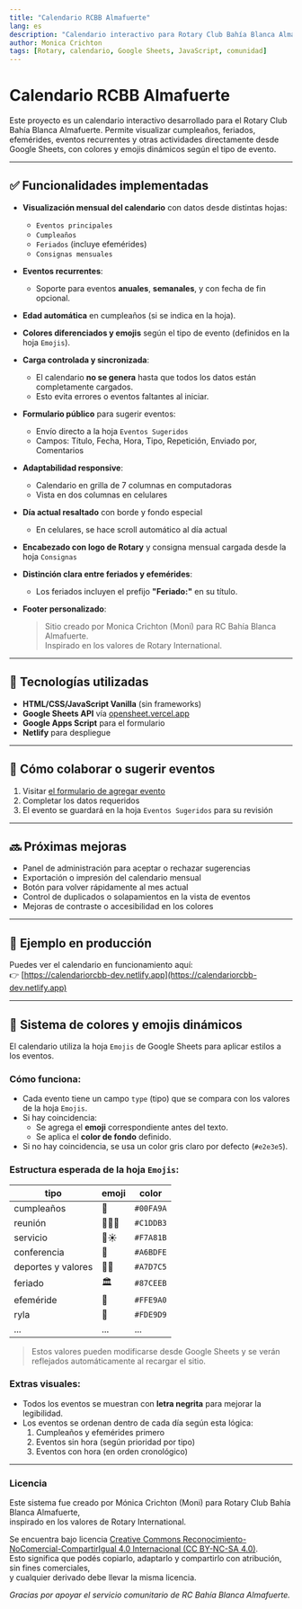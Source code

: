 ```yaml
---
title: "Calendario RCBB Almafuerte"
lang: es
description: "Calendario interactivo para Rotary Club Bahía Blanca Almafuerte con integración dinámica desde Google Sheets."
author: Monica Crichton
tags: [Rotary, calendario, Google Sheets, JavaScript, comunidad]
---
```


# Calendario RCBB Almafuerte

Este proyecto es un calendario interactivo desarrollado para el Rotary Club Bahía Blanca Almafuerte. Permite visualizar cumpleaños, feriados, efemérides, eventos recurrentes y otras actividades directamente desde Google Sheets, con colores y emojis dinámicos según el tipo de evento.

---

## ✅ Funcionalidades implementadas

- **Visualización mensual del calendario** con datos desde distintas hojas:
  - `Eventos principales`
  - `Cumpleaños`
  - `Feriados` (incluye efemérides)
  - `Consignas mensuales`

- **Eventos recurrentes**:
  - Soporte para eventos **anuales**, **semanales**, y con fecha de fin opcional.

- **Edad automática** en cumpleaños (si se indica en la hoja).

- **Colores diferenciados y emojis** según el tipo de evento (definidos en la hoja `Emojis`).

- **Carga controlada y sincronizada**:
  - El calendario **no se genera** hasta que todos los datos están completamente cargados.
  - Esto evita errores o eventos faltantes al iniciar.

- **Formulario público** para sugerir eventos:
  - Envío directo a la hoja `Eventos Sugeridos`
  - Campos: Título, Fecha, Hora, Tipo, Repetición, Enviado por, Comentarios

- **Adaptabilidad responsive**:
  - Calendario en grilla de 7 columnas en computadoras
  - Vista en dos columnas en celulares

- **Día actual resaltado** con borde y fondo especial
  - En celulares, se hace scroll automático al día actual

- **Encabezado con logo de Rotary** y consigna mensual cargada desde la hoja `Consignas`

- **Distinción clara entre feriados y efemérides**:
  - Los feriados incluyen el prefijo **"Feriado:"** en su título.

- **Footer personalizado**:
  > Sitio creado por Monica Crichton (Moni) para RC Bahía Blanca Almafuerte.  
  > Inspirado en los valores de Rotary International.

---

## 🧩 Tecnologías utilizadas

- **HTML/CSS/JavaScript Vanilla** (sin frameworks)
- **Google Sheets API** vía [opensheet.vercel.app](https://opensheet.vercel.app)
- **Google Apps Script** para el formulario
- **Netlify** para despliegue

---

## 📌 Cómo colaborar o sugerir eventos

1. Visitar [el formulario de agregar evento](./agregar-evento.html)
2. Completar los datos requeridos
3. El evento se guardará en la hoja `Eventos Sugeridos` para su revisión

---

## 🔜 Próximas mejoras

- Panel de administración para aceptar o rechazar sugerencias
- Exportación o impresión del calendario mensual
- Botón para volver rápidamente al mes actual
- Control de duplicados o solapamientos en la vista de eventos
- Mejoras de contraste o accesibilidad en los colores

---

## 📅 Ejemplo en producción

Puedes ver el calendario en funcionamiento aquí:  
👉 [https://calendariorcbb-dev.netlify.app](https://calendariorcbb-dev.netlify.app)

---

## 🎨 Sistema de colores y emojis dinámicos

El calendario utiliza la hoja `Emojis` de Google Sheets para aplicar estilos a los eventos.

### Cómo funciona:

- Cada evento tiene un campo `type` (tipo) que se compara con los valores de la hoja `Emojis`.
- Si hay coincidencia:
  - Se agrega el **emoji** correspondiente antes del texto.
  - Se aplica el **color de fondo** definido.
- Si no hay coincidencia, se usa un color gris claro por defecto (`#e2e3e5`).

### Estructura esperada de la hoja `Emojis`:

| tipo                | emoji | color     |
|---------------------|-------|-----------|
| cumpleaños          | 🎂     | `#00FA9A` |
| reunión             | 🧑‍🤝‍🧑 | `#C1DDB3` |
| servicio            | 👏☀️   | `#F7A81B` |
| conferencia         | 🎤     | `#A6BDFE` |
| deportes y valores  | 🏋️‍♀️   | `#A7D7C5` |
| feriado             | 🏛️     | `#87CEEB` |
| efeméride           | 📌     | `#FFE9A0` |
| ryla                | 🌟     | `#FDE9D9` |
| ...                 | ...   | ...       |

> Estos valores pueden modificarse desde Google Sheets y se verán reflejados automáticamente al recargar el sitio.

### Extras visuales:

- Todos los eventos se muestran con **letra negrita** para mejorar la legibilidad.
- Los eventos se ordenan dentro de cada día según esta lógica:
  1. Cumpleaños y efemérides primero
  2. Eventos sin hora (según prioridad por tipo)
  3. Eventos con hora (en orden cronológico)

---

### Licencia

Este sistema fue creado por Mónica Crichton (Moni) para Rotary Club Bahía Blanca Almafuerte,  
inspirado en los valores de Rotary International.

Se encuentra bajo licencia [Creative Commons Reconocimiento-NoComercial-CompartirIgual 4.0 Internacional (CC BY-NC-SA 4.0)](https://creativecommons.org/licenses/by-nc-sa/4.0/deed.es).  
Esto significa que podés copiarlo, adaptarlo y compartirlo con atribución, sin fines comerciales,  
y cualquier derivado debe llevar la misma licencia.


_Gracias por apoyar el servicio comunitario de RC Bahía Blanca Almafuerte._
